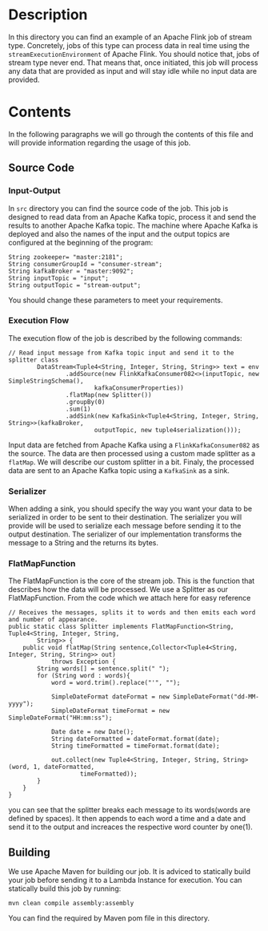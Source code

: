 # Description
In this directory you can find an example of an Apache Flink job of stream type.
Concretely, jobs of this type can process data in real time using the
`streamExecutionEnvironment` of Apache Flink. You should notice that, jobs of
stream type never end. That means that, once initiated, this job will process
any data that are provided as input and will stay idle while no input data are
provided.


# Contents
In the following paragraphs we will go through the contents of this file and
will provide information regarding the usage of this job.

## Source Code

### Input-Output
In `src` directory you can find the source code of the job. This job is
designed to read data from an Apache Kafka topic, process it and send the
results to another Apache Kafka topic. The machine where Apache Kafka is
deployed and also the names of the input and the output topics are configured
at the beginning of the program:

```
String zookeeper= "master:2181";
String consumerGroupId = "consumer-stream";
String kafkaBroker = "master:9092";
String inputTopic = "input";
String outputTopic = "stream-output";
```

You should change these parameters to meet your requirements.

### Execution Flow
The execution flow of the job is described by the following commands:

```
// Read input message from Kafka topic input and send it to the splitter class
        DataStream<Tuple4<String, Integer, String, String>> text = env
                .addSource(new FlinkKafkaConsumer082<>(inputTopic, new SimpleStringSchema(),
                        kafkaConsumerProperties))
                .flatMap(new Splitter())
                .groupBy(0)
                .sum(1)
                .addSink(new KafkaSink<Tuple4<String, Integer, String, String>>(kafkaBroker,
                        outputTopic, new tuple4serialization()));
```

Input data are fetched from Apache Kafka using a `FlinkKafkaConsumer082` as the
source. The data are then processed using a custom made splitter as a
`flatMap`. We will describe our custom splitter in a bit. Finaly, the processed
data are sent to an Apache Kafka topic using a `KafkaSink` as a sink.

### Serializer
When adding a sink, you should specify the way you want your data to be
serialized in order to be sent to their destination. The serializer you will
provide will be used to serialize each message before sending it to the output
destination. The serializer of our implementation transforms the message to
a String and the returns its bytes.

### FlatMapFunction
The FlatMapFunction is the core of the stream job. This is the function that
describes how the data will be processed. We use a Splitter as our
FlatMapFunction. From the code which we attach here for easy reference

```
// Receives the messages, splits it to words and then emits each word and number of appearance.
public static class Splitter implements FlatMapFunction<String, Tuple4<String, Integer, String,
        String>> {
    public void flatMap(String sentence,Collector<Tuple4<String, Integer, String, String>> out)
            throws Exception {
        String words[] = sentence.split(" ");
        for (String word : words){
            word = word.trim().replace("'", "");

            SimpleDateFormat dateFormat = new SimpleDateFormat("dd-MM-yyyy");
            SimpleDateFormat timeFormat = new SimpleDateFormat("HH:mm:ss");

            Date date = new Date();
            String dateFormatted = dateFormat.format(date);
            String timeFormatted = timeFormat.format(date);

            out.collect(new Tuple4<String, Integer, String, String>(word, 1, dateFormatted,
                    timeFormatted));
        }
    }
}
```

you can see that the splitter breaks each message to its words(words are defined
by spaces). It then appends to each word a time and a date and send it to the
output and increaces the respective word counter by one(1).

## Building
We use Apache Maven for building our job. It is adviced to statically build your job
before sending it to a Lambda Instance for execution. You can statically build
this job by running:

```
mvn clean compile assembly:assembly
```

You can find the required by Maven pom file in this directory.
